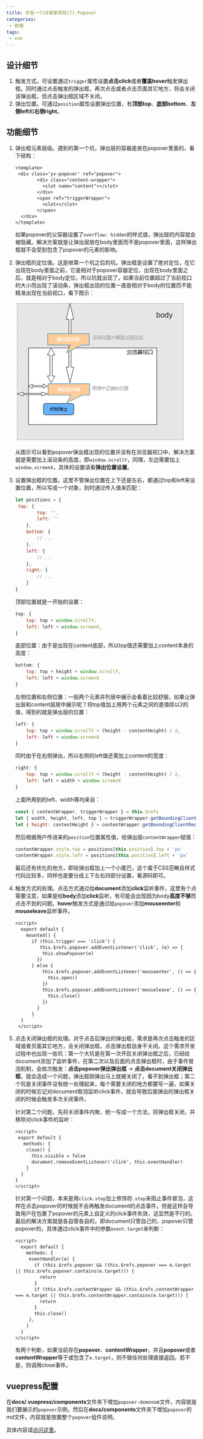 ```yaml
---
title: 开发一个UI框架项目[7]-Popover
categories:
 - 前端
tags:
 - vue
---
```


## 设计细节

1. 触发方式。可设置通过`trigger`属性设置**点击click**或者**覆盖hover**触发弹出框。同时通过点击触发的弹出框，再次点击或者点击页面其它地方，将会关闭该弹出框，但点击弹出框区域不关闭。
2. 弹出位置。可通过`position`属性设置弹出位置，有**顶部top**、**底部bottom**、**左侧left**和**右侧right**。

<!-- more -->

## 功能细节

1. 弹出框元素层级。遇到的第一个坑，弹出层的容器是放在popover里面的，看下结构：

   ```vue
   <template>
   	<div class='yv-popover' ref="popover">
           <div class="content-wrapper">
             <slot name="content"></slot>
           </div>
           <span ref="triggerWrapper">
             <slot></slot>
           </span>
     </div>
   </template>
   ```

   如果popover的父容器设置了`overflow: hidden`的样式值，弹出层的内容就会被隐藏。解决方案就是让弹出层放在body里面而不是popover里面，这样弹出框就不会受到包含了popover的元素的影响。

2. 弹出框的定位值。这是继第一个坑之后的坑。弹出框是设置了绝对定位，在它出现在body里面之前，它是相对于popover容器定位，出现在body里面之后，就是相对于body定位，所以坑就出现了，如果当前位置超过了当前视口的大小而出现了滚动条，弹出框出现的位置一直是相对于body的位置而不能精准出现在当前视口，看下图示：

   ![](/images/popover1.png)

   从图示可以看到popover弹出框出现的位置并没有在浏览器视口中，解决方案就是需要加上滚动条的高度，即`window.scrollY`，同理，左边需要加上`window.screenX`，具体的设置请看**弹出位置设置**。

3. 设置弹出框的位置。这里不管弹出位置在上下还是左右，都通过top和left来设置位置，所以写成一个对象，到时通过传入值来匹配：

   ```javascript
   let positions = {
   	top: {
           top: '',
           left: ''
       },
       bottom: {
           // ...
       },
       left: {
           // ...
       },
       right: {
           // ...
       }
   }
   ```

   顶部位置就是一开始的设置：

   ```javascript
   top: {
       top: top + window.scrollY,
       left: left + window.screenX,
   }
   ```

   底部位置：由于是出现在content底部，所以top值还需要加上content本身的高度：

   ```javascript
   bottom: {
       top: top + height + window.scrollY,
       left: left + window.screenX
   }
   ```

   左侧位置和右侧位置：一般两个元素并列居中展示会看着比较舒服，如果让弹出层和content层居中展示呢？将top值加上用两个元素之间的差值除以2的值，得到的就是弹出层的位置：

   ```javascript
   left: {
       top: top + window.scrollY + (height - contentHeight) / 2,
       left: left + window.screenX
   }
   ```

   同时由于在右侧弹出，所以右侧的left值还需加上content的宽度：

   ```javascript
   right: {
       top: top + window.scrollY + (height - contentHeight) / 2,
       left: left + width + window.screenX
   }
   ```

   上面所用到的left、width等均来自：

   ```javascript
   const { contentWrapper, triggerWrapper } = this.$refs
   let { width, height, left, top } = triggerWrapper.getBoundingClientRect()
   let { height: contentHeight } = contentWrapper.getBoundingClientRect()
   ```

   然后根据用户传进来的`position`位置属性值，给弹出层`contentWrapper`赋值：

   ```javascript
   contentWrapper.style.top = positions[this.position].top + 'px'
   contentWrapper.style.left = positions[this.position].left + 'px'
   ```

   最后还有优化的地方，即给弹出框加上一个小尾巴，这个属于CSS范畴且样式代码比较多，同样也是要分成上下左右四部分设置，看源码即可。

4. 触发方式的处理。点击方式通过给**document**添加**click**监听事件，这里有个点需要注意，如果是给**body**添加**click**监听，有可能会出现因为body**高度不够**而点击不到的问题。**hover**触发方式是通过给`popover`添加**mouseenter**和**mouseleave**监听事件。

   ```vue
   <script>
     export default {
       mounted() {
         if (this.trigger === 'click') {
         	this.$refs.popover.addEventListener('click', (e) => {
             this.showPopover(e)
           })
         } else {
             this.$refs.popover.addEventListener('mouseenter', () => {
               this.open()
             })
             this.$refs.popover.addEventListener('mouseleave', () => {
               this.close()
             })
           }
         }
     }
    </script>
   ```

   

5. 点击关闭弹出框的处理。对于点击后弹出的弹出框，需求是再次点击触发的区域或者页面其它地方，会关闭弹出框，点击弹出框自身不关闭。这个需求开发过程中也出现一些坑：第一个大坑是在第一次开启关闭弹出框之后，已经给document添加了监听事件，在第二次以及后面的点击弹出框时，由于事件冒泡机制，会依次触发：**点击popover弹出弹出框** -> **点击document关闭弹出框**，就会造成一个问题，弹出框刚弹出马上就被关闭了，看不到弹出框；第二个坑是关闭事件没有统一处理起来，每个需要关闭的地方都要写一遍，如果关闭的时候忘记对document取消监听click事件，就会导致后面弹出的弹出框关闭的时候会触发多次关闭事件。

   针对第二个问题，先将关闭事件内聚，统一写成一个方法，将弹出框关闭，并移除对click事件的监听：

   ```vue
   <script>
    export default {
      methods: {
       close() {
         this.visible = false
         document.removeEventListener('click', this.eventHandler)
       } 
     }
   }
   </script>
   ```

   针对第一个问题，本来是用`click.stop`加上修饰符`.stop`来阻止事件冒泡，这样在点击popover的时候就不会再触发document的点击事件，但是这样会导致用户在包裹了popover的元素上自定义的click事件失效，这显然是不行的。最后的解决方案就是各自管各自的，即document只管自己的，popover只管popover的，具体通过click事件中的参数`event.target`来判断：

   ```vue
   <script>
     export default {
       methods: {
        eventHandler(e) {
          if (this.$refs.popover && (this.$refs.popover === e.target || this.$refs.popover.contains(e.target))) {
            return
          }
          if (this.$refs.contentWrapper && (this.$refs.contentWrapper === e.target || this.$refs.contentWrapper.contains(e.target))) {
            return
          }
          this.close()
        },
       }
     }
   </script>
   ```

   有两个判断，如果当前存在**popover**、**contentWrapper**，并且**popover**或者**contentWrapper**等于或包含了`e.target`，则不做任何处理直接返回。若不是，则调用close事件。

## vuepress配置

在**docs/.vuepress/components**文件夹下增加`popover-demo`vue文件，内容就是我们要展示的`popover`示例，然后在**docs/components**文件夹下增加`popover`的md文件，内容就是放置整个`popover`组件说明。

具体内容请[访问这里](https://ysom.github.io/yvue-ui/components/popover.html)。